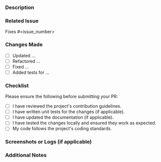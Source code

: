 ### Description

<!--
Please provide a concise, user-facing summary of the changes within the first two lines. Do not add a heading.
You can add more detailed context, implementation details, or other notes below the summary.
-->

### Related Issue

<!-- Link the issue(s) this PR addresses. -->

Fixes #<issue_number>

### Changes Made

<!-- Provide a detailed list of changes made in this PR. -->

- [ ] Updated ...
- [ ] Refactored ...
- [ ] Fixed ...
- [ ] Added tests for ...

### Checklist

Please ensure the following before submitting your PR:

- [ ] I have reviewed the project's contribution guidelines.
- [ ] I have written unit tests for the changes (if applicable).
- [ ] I have updated the documentation (if applicable).
- [ ] I have tested the changes locally and ensured they work as expected.
- [ ] My code follows the project's coding standards.

### Screenshots or Logs (if applicable)

<!-- Add any relevant screenshots or logs to help visualize/test the changes. -->

### Additional Notes

<!-- Add any other context, suggestions, or questions related to this PR. -->
